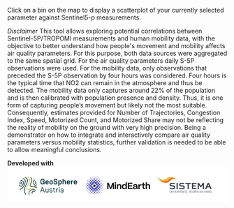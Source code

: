 Click on a bin on the map to display a scatterplot of your currently selected parameter against Sentinel5-p measurements. 

*Disclaimer*
This tool allows exploring potential correlations between Sentinel-5P/TROPOMI measurements and human mobility data, with the objective to better understand how people's movement and mobility affects air quality parameters.
For this purpose, both data sources were aggregated to the same spatial grid. For the air quality parameters daily S-5P observations were used. For the mobility data, only observations that preceded the S-5P observation by four hours was considered. Four hours is the typical time that NO2 can remain in the atmosphere and thus be detected.
The mobility data only captures around 22% of the population and is then calibrated with population presence and density. Thus, it is one form of capturing people’s movement but likely not the most suitable. Consequently, estimates provided for Number of Trajectories, Congestion Index, Speed, Motorized Count, and Motorized Share may not be reflecting the reality of mobility on the ground with very high precision.
Being a demonstrator on how to integrate and interactively compare air quality parameters versus mobility statistics, further validation is needed to be able to allow meaningful conclusions.

**Developed with**  
![](https://github.com/eurodatacube/eodash-assets/blob/main/collections/gtif-logos/sistema-mindearth-geosphere.png)

